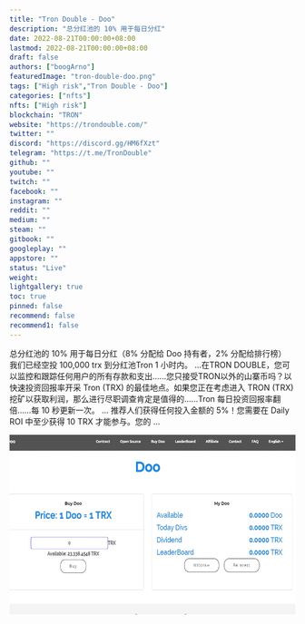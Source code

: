 ```yaml
---
title: "Tron Double - Doo"
description: "总分红池的 10% 用于每日分红"
date: 2022-08-21T00:00:00+08:00
lastmod: 2022-08-21T00:00:00+08:00
draft: false
authors: ["boogArno"]
featuredImage: "tron-double-doo.png"
tags: ["High risk","Tron Double - Doo"]
categories: ["nfts"]
nfts: ["High risk"]
blockchain: "TRON"
website: "https://trondouble.com/"
twitter: ""
discord: "https://discord.gg/HM6fXzt"
telegram: "https://t.me/TronDouble"
github: ""
youtube: ""
twitch: ""
facebook: ""
instagram: ""
reddit: ""
medium: ""
steam: ""
gitbook: ""
googleplay: ""
appstore: ""
status: "Live"
weight: 
lightgallery: true
toc: true
pinned: false
recommend: false
recommend1: false
---
```

总分红池的 10% 用于每日分红（8% 分配给 Doo 持有者，2% 分配给排行榜） 我们已经空投 100,000 trx 到分红池Tron 1 小时内。 ...在TRON DOUBLE，您可以监控和跟踪任何用户的所有存款和支出......您只接受TRON以外的山寨币吗？以快速投资回报率开采 Tron (TRX) 的最佳地点。如果您正在考虑进入 TRON (TRX) 挖矿以获取利润，那么进行尽职调查肯定是值得的......Tron 每日投资回报率翻倍……每 10 秒更新一次。 ... 推荐人们获得任何投入金额的 5%！您需要在 Daily ROI 中至少获得 10 TRX 才能参与。您的 ...

![trondoubledoo-dapp-high-risk-tron-image1_76e3b07e2bbe5d5a75756b06aa87d879](trondoubledoo-dapp-high-risk-tron-image1_76e3b07e2bbe5d5a75756b06aa87d879.png)

